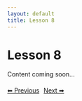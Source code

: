 ```yaml
---
layout: default
title: Lesson 8
---
```


# Lesson 8

Content coming soon...

<div style="margin-top: 20px;">
<a href="/docs/intermediate/Lessons/lesson_7.html" style="margin-right: 10px;">⬅ Previous</a><a href="/docs/intermediate/Lessons/lesson_9.html">Next ➡</a>
</div>
